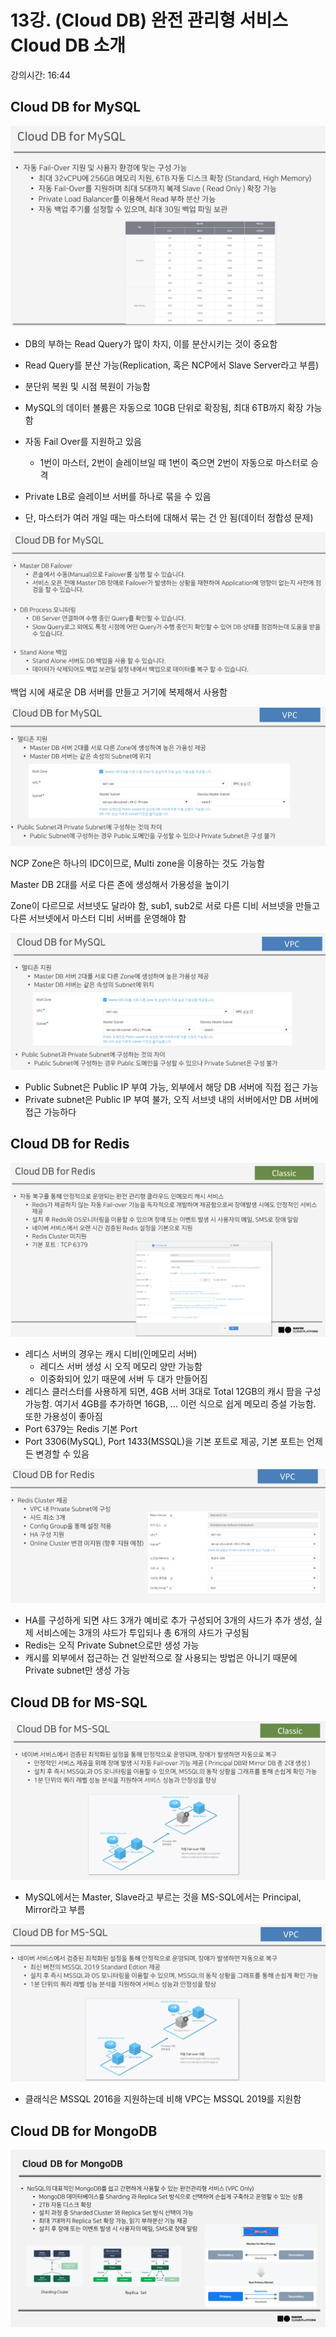 # 13강. (Cloud DB) 완전 관리형 서비스 Cloud DB 소개

강의시간: 16:44

## Cloud DB for MySQL

![Untitled](13%E1%84%80%E1%85%A1%E1%86%BC%20(Cloud%20DB)%20%E1%84%8B%E1%85%AA%E1%86%AB%E1%84%8C%E1%85%A5%E1%86%AB%20%E1%84%80%E1%85%AA%E1%86%AB%E1%84%85%E1%85%B5%E1%84%92%E1%85%A7%E1%86%BC%20%E1%84%89%E1%85%A5%E1%84%87%E1%85%B5%E1%84%89%E1%85%B3%20Cloud%20DB%20%E1%84%89%20fe41580cbd0b474e8387be4f0ee1e083/Untitled.png)

- DB의 부하는 Read Query가 많이 차지, 이를 분산시키는 것이 중요함
- Read Query를 분산 가능(Replication, 혹은 NCP에서 Slave Server라고 부름)
- 분단위 복원 및 시점 복원이 가능함

- MySQL의 데이터 볼륨은 자동으로 10GB 단위로 확장됨, 최대 6TB까지 확장 가능함
- 자동 Fail Over를 지원하고 있음
    - 1번이 마스터, 2번이 슬레이브일 때 1번이 죽으면 2번이 자동으로 마스터로 승격
- Private LB로 슬레이브 서버를 하나로 묶을 수 있음
- 단, 마스터가 여러 개일 때는 마스터에 대해서 묶는 건 안 됨(데이터 정합성 문제)

![Untitled](13%E1%84%80%E1%85%A1%E1%86%BC%20(Cloud%20DB)%20%E1%84%8B%E1%85%AA%E1%86%AB%E1%84%8C%E1%85%A5%E1%86%AB%20%E1%84%80%E1%85%AA%E1%86%AB%E1%84%85%E1%85%B5%E1%84%92%E1%85%A7%E1%86%BC%20%E1%84%89%E1%85%A5%E1%84%87%E1%85%B5%E1%84%89%E1%85%B3%20Cloud%20DB%20%E1%84%89%20fe41580cbd0b474e8387be4f0ee1e083/Untitled%201.png)

백업 시에 새로운 DB 서버를 만들고 거기에 복제해서 사용함

![Untitled](13%E1%84%80%E1%85%A1%E1%86%BC%20(Cloud%20DB)%20%E1%84%8B%E1%85%AA%E1%86%AB%E1%84%8C%E1%85%A5%E1%86%AB%20%E1%84%80%E1%85%AA%E1%86%AB%E1%84%85%E1%85%B5%E1%84%92%E1%85%A7%E1%86%BC%20%E1%84%89%E1%85%A5%E1%84%87%E1%85%B5%E1%84%89%E1%85%B3%20Cloud%20DB%20%E1%84%89%20fe41580cbd0b474e8387be4f0ee1e083/Untitled%202.png)

NCP Zone은 하나의 IDC이므로, Multi zone을 이용하는 것도 가능함

Master DB 2대를 서로 다른 존에 생성해서 가용성을 높이기

Zone이 다르므로 서브넷도 달라야 함, sub1, sub2로 서로 다른 디비 서브넷을 만들고 다른 서브넷에서 마스터 디비 서버를 운영해야 함

![Untitled](13%E1%84%80%E1%85%A1%E1%86%BC%20(Cloud%20DB)%20%E1%84%8B%E1%85%AA%E1%86%AB%E1%84%8C%E1%85%A5%E1%86%AB%20%E1%84%80%E1%85%AA%E1%86%AB%E1%84%85%E1%85%B5%E1%84%92%E1%85%A7%E1%86%BC%20%E1%84%89%E1%85%A5%E1%84%87%E1%85%B5%E1%84%89%E1%85%B3%20Cloud%20DB%20%E1%84%89%20fe41580cbd0b474e8387be4f0ee1e083/Untitled%203.png)

- Public Subnet은 Public IP 부여 가능, 외부에서 해당 DB 서버에 직접 접근 가능
- Private subnet은 Public IP 부여 불가, 오직 서브넷 내의 서버에서만 DB 서버에 접근 가능하다

## Cloud DB for Redis

![Untitled](13%E1%84%80%E1%85%A1%E1%86%BC%20(Cloud%20DB)%20%E1%84%8B%E1%85%AA%E1%86%AB%E1%84%8C%E1%85%A5%E1%86%AB%20%E1%84%80%E1%85%AA%E1%86%AB%E1%84%85%E1%85%B5%E1%84%92%E1%85%A7%E1%86%BC%20%E1%84%89%E1%85%A5%E1%84%87%E1%85%B5%E1%84%89%E1%85%B3%20Cloud%20DB%20%E1%84%89%20fe41580cbd0b474e8387be4f0ee1e083/Untitled%204.png)

- 레디스 서버의 경우는 캐시 디비(인메모리 서버)
    - 레디스 서버 생성 시 오직 메모리 양만 가능함
    - 이중화되어 있기 때문에 서버 두 대가 만들어짐
- 레디스 클러스터를 사용하게 되면, 4GB 서버 3대로 Total 12GB의 캐시 팜을 구성 가능함. 여기서 4GB를 추가하면 16GB, … 이런 식으로 쉽게 메모리 증설 가능함. 또한 가용성이 좋아짐
- Port 6379는 Redis 기본 Port
- Port 3306(MySQL), Port 1433(MSSQL)을 기본 포트로 제공, 기본 포트는 언제든 변경할 수 있음

![Untitled](13%E1%84%80%E1%85%A1%E1%86%BC%20(Cloud%20DB)%20%E1%84%8B%E1%85%AA%E1%86%AB%E1%84%8C%E1%85%A5%E1%86%AB%20%E1%84%80%E1%85%AA%E1%86%AB%E1%84%85%E1%85%B5%E1%84%92%E1%85%A7%E1%86%BC%20%E1%84%89%E1%85%A5%E1%84%87%E1%85%B5%E1%84%89%E1%85%B3%20Cloud%20DB%20%E1%84%89%20fe41580cbd0b474e8387be4f0ee1e083/Untitled%205.png)

- HA를 구성하게 되면 샤드 3개가 예비로 추가 구성되어 3개의 샤드가 추가 생성, 실제 서비스에는 3개의 샤드가 투입되나 총 6개의 샤드가 구성됨
- Redis는 오직 Private Subnet으로만 생성 가능
- 캐시를 외부에서 접근하는 건 일반적으로 잘 사용되는 방법은 아니기 때문에 Private subnet만 생성 가능

## Cloud DB for MS-SQL

![Untitled](13%E1%84%80%E1%85%A1%E1%86%BC%20(Cloud%20DB)%20%E1%84%8B%E1%85%AA%E1%86%AB%E1%84%8C%E1%85%A5%E1%86%AB%20%E1%84%80%E1%85%AA%E1%86%AB%E1%84%85%E1%85%B5%E1%84%92%E1%85%A7%E1%86%BC%20%E1%84%89%E1%85%A5%E1%84%87%E1%85%B5%E1%84%89%E1%85%B3%20Cloud%20DB%20%E1%84%89%20fe41580cbd0b474e8387be4f0ee1e083/Untitled%206.png)

- MySQL에서는 Master, Slave라고 부르는 것을 MS-SQL에서는 Principal, Mirror라고 부름

![Untitled](13%E1%84%80%E1%85%A1%E1%86%BC%20(Cloud%20DB)%20%E1%84%8B%E1%85%AA%E1%86%AB%E1%84%8C%E1%85%A5%E1%86%AB%20%E1%84%80%E1%85%AA%E1%86%AB%E1%84%85%E1%85%B5%E1%84%92%E1%85%A7%E1%86%BC%20%E1%84%89%E1%85%A5%E1%84%87%E1%85%B5%E1%84%89%E1%85%B3%20Cloud%20DB%20%E1%84%89%20fe41580cbd0b474e8387be4f0ee1e083/Untitled%207.png)

- 클래식은 MSSQL 2016을 지원하는데 비해 VPC는 MSSQL 2019를 지원함

## Cloud DB for MongoDB

![Untitled](13%E1%84%80%E1%85%A1%E1%86%BC%20(Cloud%20DB)%20%E1%84%8B%E1%85%AA%E1%86%AB%E1%84%8C%E1%85%A5%E1%86%AB%20%E1%84%80%E1%85%AA%E1%86%AB%E1%84%85%E1%85%B5%E1%84%92%E1%85%A7%E1%86%BC%20%E1%84%89%E1%85%A5%E1%84%87%E1%85%B5%E1%84%89%E1%85%B3%20Cloud%20DB%20%E1%84%89%20fe41580cbd0b474e8387be4f0ee1e083/Untitled%208.png)